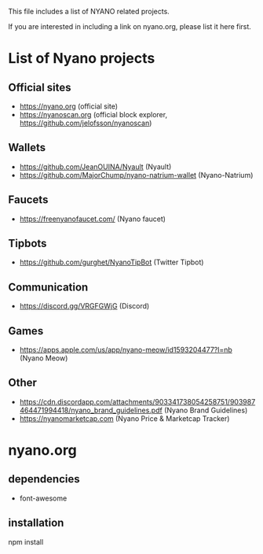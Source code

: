 This file includes a list of NYANO related projects.

If you are interested in including a link on nyano.org, please list it here first.

# List of Nyano projects
## Official sites
* https://nyano.org (official site)
* https://nyanoscan.org (official block explorer, https://github.com/jelofsson/nyanoscan)

## Wallets
* https://github.com/JeanOUINA/Nyault (Nyault)
* https://github.com/MajorChump/nyano-natrium-wallet (Nyano-Natrium)

## Faucets
* https://freenyanofaucet.com/ (Nyano faucet)

## Tipbots
* https://github.com/gurghet/NyanoTipBot (Twitter Tipbot)

## Communication
* https://discord.gg/VRGFGWjG (Discord)

## Games
* https://apps.apple.com/us/app/nyano-meow/id1593204477?l=nb (Nyano Meow)

## Other
* https://cdn.discordapp.com/attachments/903341738054258751/903987464471994418/nyano_brand_guidelines.pdf (Nyano Brand Guidelines)
* https://nyanomarketcap.com (Nyano Price & Marketcap Tracker)

# nyano.org
## dependencies
* font-awesome

## installation
npm install